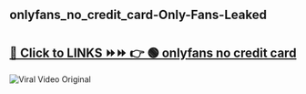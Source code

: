 
 ## onlyfans_no_credit_card-Only-Fans-Leaked

# <h2><a href="https://clipsfans.com/onlyfans_no_credit_card&ref=git">🔗 Click to LINKS ⏩⏩ 👉 🟢 onlyfans no credit card </a></h2>

<a href="https://clipsfans.com/onlyfans_no_credit_card&ref=git" rel="nofollow" data-target="animated-image.originalLink"><img src="https://i.ibb.co.com/xMMVF88/686577567.gif" alt="Viral Video Original" style="max-width: 100%; display: inline-block;" data-target="animated-image.originalImage"></a>
